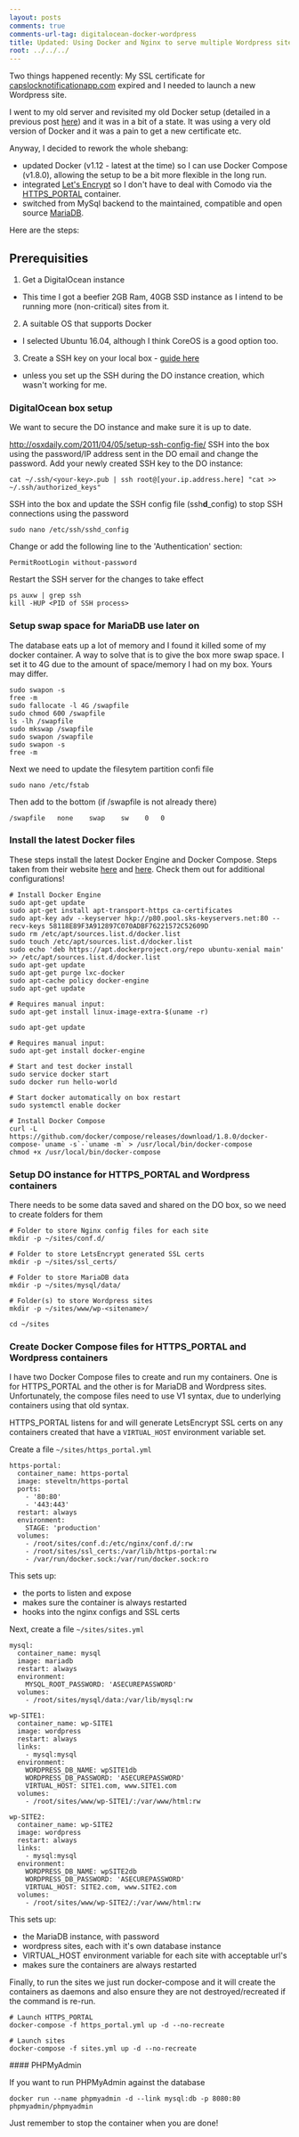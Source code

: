 ```yaml
---
layout: posts
comments: true
comments-url-tag: digitalocean-docker-wordpress
title: Updated: Using Docker and Nginx to serve multiple Wordpress sites
root: ../../../
---
```


Two things happened recently: My SSL certificate for [capslocknotificationapp.com](https://capslocknotificationapp.com) expired and I needed to launch a new Wordpress site.

I went to my old server and revisited my old Docker setup (detailed in a previous post [here](/2015/08/11/Docker-Nginx-Multi-Wordpress.html)) and it was in a bit of a state.
It was using a very old version of Docker and it was a pain to get a new certificate etc.

Anyway, I decided to rework the whole shebang:

* updated Docker (v1.12 - latest at the time) so I can use Docker Compose (v1.8.0), allowing the setup to be a bit more flexible in the long run.
* integrated [Let's Encrypt](https://letsencrypt.org/) so I don't have to deal with Comodo via the [HTTPS_PORTAL](https://github.com/SteveLTN/https-portal) container.
* switched from MySql backend to the maintained, compatible and open source [MariaDB](https://mariadb.org/).

Here are the steps:

## Prerequisities

1. Get a DigitalOcean instance
 * This time I got a beefier 2GB Ram, 40GB SSD instance as I intend to be running more (non-critical) sites from it.
2. A suitable OS that supports Docker
 * I selected Ubuntu 16.04, although I think CoreOS is a good option too.
3. Create a SSH key on your local box - [guide here](https://help.github.com/articles/generating-a-new-ssh-key-and-adding-it-to-the-ssh-agent/)
 * unless you set up the SSH during the DO instance creation, which wasn't working for me.


### DigitalOcean box setup

We want to secure the DO instance and make sure it is up to date.

http://osxdaily.com/2011/04/05/setup-ssh-config-fie/
SSH into the box using the password/IP address sent in the DO email and change the password.
Add your newly created SSH key to the DO instance:

    cat ~/.ssh/<your-key>.pub | ssh root@[your.ip.address.here] "cat >> ~/.ssh/authorized_keys"

SSH into the box and update the SSH config file (ssh**d**_config) to stop SSH connections using the password

    sudo nano /etc/ssh/sshd_config

Change or add the following line to the 'Authentication' section:

    PermitRootLogin without-password

Restart the SSH server for the changes to take effect

    ps auxw | grep ssh
    kill -HUP <PID of SSH process>

### Setup swap space for MariaDB use later on

The database eats up a lot of memory and I found it killed some of my docker container. A way to solve that is to give the box more swap space.
I set it to 4G due to the amount of space/memory I had on my box. Yours may differ.

    sudo swapon -s
    free -m
    sudo fallocate -l 4G /swapfile
    sudo chmod 600 /swapfile
    ls -lh /swapfile
    sudo mkswap /swapfile
    sudo swapon /swapfile
    sudo swapon -s
    free -m

Next we need to update the filesytem partition confi file

    sudo nano /etc/fstab

Then add to the bottom (if /swapfile is not already there)

    /swapfile   none    swap    sw    0   0

### Install the latest Docker files

These steps install the latest Docker Engine and Docker Compose. Steps taken from their website [here](https://docs.docker.com/engine/installation/linux/ubuntulinux/) and [here](https://docs.docker.com/compose/install/).
Check them out for additional configurations!

    # Install Docker Engine
    sudo apt-get update
    sudo apt-get install apt-transport-https ca-certificates
    sudo apt-key adv --keyserver hkp://p80.pool.sks-keyservers.net:80 --recv-keys 58118E89F3A912897C070ADBF76221572C52609D
    sudo rm /etc/apt/sources.list.d/docker.list
    sudo touch /etc/apt/sources.list.d/docker.list
    sudo echo 'deb https://apt.dockerproject.org/repo ubuntu-xenial main' >> /etc/apt/sources.list.d/docker.list
    sudo apt-get update
    sudo apt-get purge lxc-docker
    sudo apt-cache policy docker-engine
    sudo apt-get update

    # Requires manual input:
    sudo apt-get install linux-image-extra-$(uname -r)

    sudo apt-get update

    # Requires manual input:
    sudo apt-get install docker-engine

    # Start and test docker install
    sudo service docker start
    sudo docker run hello-world

    # Start docker automatically on box restart
    sudo systemctl enable docker

    # Install Docker Compose
    curl -L https://github.com/docker/compose/releases/download/1.8.0/docker-compose-`uname -s`-`uname -m` > /usr/local/bin/docker-compose
    chmod +x /usr/local/bin/docker-compose

### Setup DO instance for HTTPS_PORTAL and Wordpress containers

There needs to be some data saved and shared on the DO box, so we need to create folders for them

    # Folder to store Nginx config files for each site
    mkdir -p ~/sites/conf.d/

    # Folder to store LetsEncrypt generated SSL certs
    mkdir -p ~/sites/ssl_certs/

    # Folder to store MariaDB data
    mkdir -p ~/sites/mysql/data/

    # Folder(s) to store Wordpress sites
    mkdir -p ~/sites/www/wp-<sitename>/

    cd ~/sites

### Create Docker Compose files for HTTPS_PORTAL and Wordpress containers

I have two Docker Compose files to create and run my containers. One is for HTTPS_PORTAL and the other is for MariaDB and Wordpress sites.
Unfortunately, the compose files need to use V1 syntax, due to underlying containers using that old syntax.

HTTPS_PORTAL listens for and will generate LetsEncrypt SSL certs on any containers created that have a `VIRTUAL_HOST` environment variable set.

Create a file `~/sites/https_portal.yml`

    https-portal:
      container_name: https-portal
      image: steveltn/https-portal
      ports:
        - '80:80'
        - '443:443'
      restart: always
      environment:
        STAGE: 'production'
      volumes:
        - /root/sites/conf.d:/etc/nginx/conf.d/:rw
        - /root/sites/ssl_certs:/var/lib/https-portal:rw
        - /var/run/docker.sock:/var/run/docker.sock:ro

This sets up:
 * the ports to listen and expose
 * makes sure the container is always restarted
 * hooks into the nginx configs and SSL certs

Next, create a file `~/sites/sites.yml`

    mysql:
      container_name: mysql
      image: mariadb
      restart: always
      environment:
        MYSQL_ROOT_PASSWORD: 'ASECUREPASSWORD'
      volumes:
        - /root/sites/mysql/data:/var/lib/mysql:rw

    wp-SITE1:
      container_name: wp-SITE1
      image: wordpress
      restart: always
      links:
        - mysql:mysql
      environment:
        WORDPRESS_DB_NAME: wpSITE1db
        WORDPRESS_DB_PASSWORD: 'ASECUREPASSWORD'
        VIRTUAL_HOST: SITE1.com, www.SITE1.com
      volumes:
        - /root/sites/www/wp-SITE1/:/var/www/html:rw

    wp-SITE2:
      container_name: wp-SITE2
      image: wordpress
      restart: always
      links:
        - mysql:mysql
      environment:
        WORDPRESS_DB_NAME: wpSITE2db
        WORDPRESS_DB_PASSWORD: 'ASECUREPASSWORD'
        VIRTUAL_HOST: SITE2.com, www.SITE2.com
      volumes:
        - /root/sites/www/wp-SITE2/:/var/www/html:rw

This sets up:
 * the MariaDB instance, with password
 * wordpress sites, each with it's own database instance
 * VIRTUAL_HOST environment variable for each site with acceptable url's
 * makes sure the containers are always restarted


Finally, to run the sites we just run docker-compose and it will create the containers as daemons and also ensure they are not destroyed/recreated if the command is re-run.

    # Launch HTTPS_PORTAL
    docker-compose -f https_portal.yml up -d --no-recreate

    # Launch sites
    docker-compose -f sites.yml up -d --no-recreate

#### PHPMyAdmin

If you want to run PHPMyAdmin against the database

    docker run --name phpmyadmin -d --link mysql:db -p 8080:80 phpmyadmin/phpmyadmin

Just remember to stop the container when you are done!

